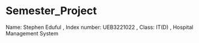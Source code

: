 # Semester_Project
Name: Stephen Eduful , Index number: UEB3221022 , Class: IT(D) ,   Hospital Management System

